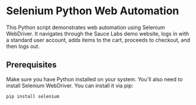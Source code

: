# Selenium Python Web Automation

This Python script demonstrates web automation using Selenium WebDriver. It navigates through the Sauce Labs demo website, logs in with a standard user account, adds items to the cart, proceeds to checkout, and then logs out.

## Prerequisites

Make sure you have Python installed on your system. You'll also need to install Selenium WebDriver. You can install it via pip:

```bash
pip install selenium
